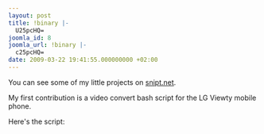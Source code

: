 ```yaml
---
layout: post
title: !binary |-
  U25pcHQ=
joomla_id: 8
joomla_url: !binary |-
  c25pcHQ=
date: 2009-03-22 19:41:55.000000000 +02:00
---
```

<p>You can see some of my little projects on <a href="http://snipt.net/oz" target="_blank">snipt.net</a>.</p>
<p>My first contribution is a video convert bash script for the LG Viewty mobile phone.</p>

<p>Here's the script:</p>
<script src="http://snipt.net/embed/11c75be38b1f7d2e66e49924141f430e" type="text/javascript"></script>
<p> </p>
